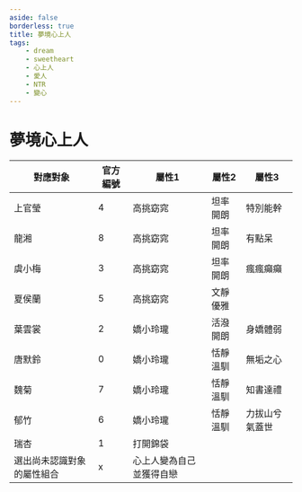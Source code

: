```yaml
---
aside: false
borderless: true
title: 夢境心上人
tags:
    - dream
    - sweetheart
    - 心上人
    - 愛人
    - NTR
    - 變心
---
```


# 夢境心上人

<table>
    <thead>
        <tr>
            <th>對應對象</th>
            <th>官方編號</th>
            <th>屬性1</th>
            <th>屬性2</th>
            <th>屬性3</th>
        </tr>
    </thead>
    <tbody>
        <tr>
            <td>上官瑩</td>
            <td>4</td>
            <td>高挑窈窕</td>
            <td>坦率開朗</td>
            <td>特別能幹</td>
        </tr>
        <tr>
            <td>龍湘</td>
            <td>8</td>
            <td>高挑窈窕</td>
            <td>坦率開朗</td>
            <td>有點呆</td>
        </tr>
        <tr>
            <td>虞小梅</td>
            <td>3</td>
            <td>高挑窈窕</td>
            <td>坦率開朗</td>
            <td>瘋瘋癲癲</td>
        </tr>
        <tr>
            <td>夏侯蘭</td>
            <td>5</td>
            <td>高挑窈窕</td>
            <td>文靜優雅</td>
            <td></td>
        </tr>
        <tr>
            <td>葉雲裳</td>
            <td>2</td>
            <td>嬌小玲瓏</td>
            <td>活潑開朗</td>
            <td>身嬌體弱</td>
        </tr>
        <tr>
            <td>唐默鈴</td>
            <td>0</td>
            <td>嬌小玲瓏</td>
            <td>恬靜溫馴</td>
            <td>無垢之心</td>
        </tr>
        <tr>
            <td>魏菊</td>
            <td>7</td>
            <td>嬌小玲瓏</td>
            <td>恬靜溫馴</td>
            <td>知書達禮</td>
        </tr>
        <tr>
            <td>郁竹</td>
            <td>6</td>
            <td>嬌小玲瓏</td>
            <td>恬靜溫馴</td>
            <td>力拔山兮氣蓋世</td>
        </tr>
        <tr>
            <td>瑞杏</td>
            <td>1</td>
            <td>打開錦袋</td>
            <td></td>
            <td></td>
        </tr>
        <tr>
            <td>選出尚未認識對象的屬性組合</td>
            <td>x</td>
            <td>心上人變為自己並獲得自戀</td>
            <td></td>
            <td></td>
        </tr>
    </tbody>
</table>
